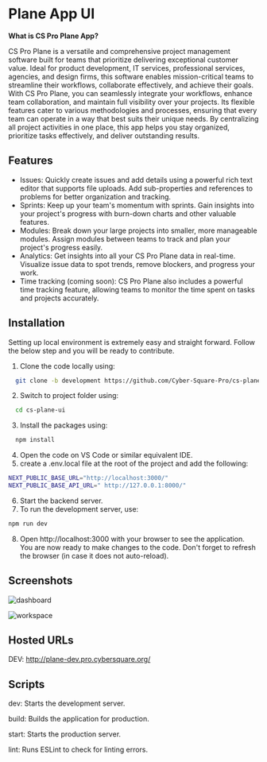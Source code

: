 # Plane App UI
**What is CS Pro Plane App?**

CS Pro Plane is a versatile and comprehensive project management software built for teams that prioritize delivering exceptional customer
value. Ideal for product development, IT services, professional services, agencies, and design firms, this software enables mission-critical
teams to streamline their workflows, collaborate effectively, and achieve their goals.
With CS Pro Plane, you can seamlessly integrate your workflows, enhance team collaboration, and maintain full visibility over your projects.
Its flexible features cater to various methodologies and processes, ensuring that every team can operate in a way that best suits their
unique needs. By centralizing all project activities in one place, this app helps you stay organized, prioritize tasks effectively, and deliver
outstanding results.



## Features

- Issues: Quickly create issues and add details using a powerful rich text editor that supports file uploads. Add sub-properties and references to problems for better organization and tracking.
- Sprints: Keep up your team's momentum with sprints. Gain insights into your project's progress with burn-down charts and other valuable features.
- Modules: Break down your large projects into smaller, more manageable modules. Assign modules between teams to track and plan your project's progress easily.
- Analytics: Get insights into all your CS Pro Plane data in real-time. Visualize issue data to spot trends, remove blockers, and progress your work.
- Time tracking (coming soon): CS Pro Plane also includes a powerful time tracking feature, allowing teams to monitor the time spent on tasks and projects accurately.


## Installation

Setting up local environment is extremely easy and straight forward. Follow the below step and you will be ready to contribute.

1. Clone the code locally using:


```bash
  git clone -b development https://github.com/Cyber-Square-Pro/cs-plane-ui.git

```
2. Switch to project folder using:
```bash
  cd cs-plane-ui

```
3. Install the packages using:
```bash
  npm install
```
4. Open the code on VS Code or similar equivalent IDE.
5. create a .env.local file at the root of the project and add the following:
```bash
NEXT_PUBLIC_BASE_URL="http://localhost:3000/"
NEXT_PUBLIC_BASE_API_URL=" http://127.0.0.1:8000/"
```
6. Start the backend server.
7. To run the development server, use:
```bash
npm run dev
```
8. Open http://localhost:3000 with your browser to see the application.
You are now ready to make changes to the code. Don't forget to refresh the browser (in case it does not auto-reload).



## Screenshots

![dashboard](https://github.com/Cyber-Square-Pro/cs-pro-plane-ui/assets/154955593/9c51e9ef-1a42-47b4-a8d4-51a9ad54c041)

![workspace](https://github.com/Cyber-Square-Pro/cs-pro-plane-ui/assets/154955593/3b449d9d-c34f-4539-901d-771584443a79)


## Hosted URLs

DEV: http://plane-dev.pro.cybersquare.org/
## Scripts

dev: Starts the development server.

build: Builds the application for production.

start: Starts the production server.

lint: Runs ESLint to check for linting errors.
